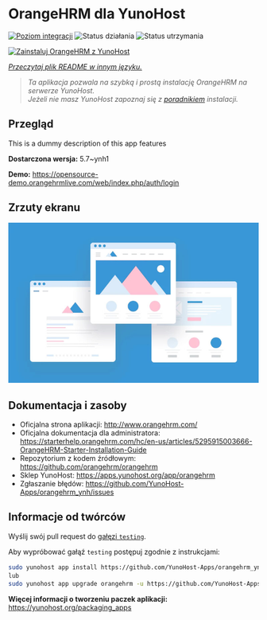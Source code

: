 <!--
To README zostało automatycznie wygenerowane przez <https://github.com/YunoHost/apps/tree/master/tools/readme_generator>
Nie powinno być ono edytowane ręcznie.
-->

# OrangeHRM dla YunoHost

[![Poziom integracji](https://apps.yunohost.org/badge/integration/orangehrm)](https://ci-apps.yunohost.org/ci/apps/orangehrm/)
![Status działania](https://apps.yunohost.org/badge/state/orangehrm)
![Status utrzymania](https://apps.yunohost.org/badge/maintained/orangehrm)

[![Zainstaluj OrangeHRM z YunoHost](https://install-app.yunohost.org/install-with-yunohost.svg)](https://install-app.yunohost.org/?app=orangehrm)

*[Przeczytaj plik README w innym języku.](./ALL_README.md)*

> *Ta aplikacja pozwala na szybką i prostą instalację OrangeHRM na serwerze YunoHost.*  
> *Jeżeli nie masz YunoHost zapoznaj się z [poradnikiem](https://yunohost.org/install) instalacji.*

## Przegląd

This is a dummy description of this app features


**Dostarczona wersja:** 5.7~ynh1

**Demo:** <https://opensource-demo.orangehrmlive.com/web/index.php/auth/login>

## Zrzuty ekranu

![Zrzut ekranu z OrangeHRM](./doc/screenshots/example.jpg)

## Dokumentacja i zasoby

- Oficjalna strona aplikacji: <http://www.orangehrm.com/>
- Oficjalna dokumentacja dla administratora: <https://starterhelp.orangehrm.com/hc/en-us/articles/5295915003666-OrangeHRM-Starter-Installation-Guide>
- Repozytorium z kodem źródłowym: <https://github.com/orangehrm/orangehrm>
- Sklep YunoHost: <https://apps.yunohost.org/app/orangehrm>
- Zgłaszanie błędów: <https://github.com/YunoHost-Apps/orangehrm_ynh/issues>

## Informacje od twórców

Wyślij swój pull request do [gałęzi `testing`](https://github.com/YunoHost-Apps/orangehrm_ynh/tree/testing).

Aby wypróbować gałąź `testing` postępuj zgodnie z instrukcjami:

```bash
sudo yunohost app install https://github.com/YunoHost-Apps/orangehrm_ynh/tree/testing --debug
lub
sudo yunohost app upgrade orangehrm -u https://github.com/YunoHost-Apps/orangehrm_ynh/tree/testing --debug
```

**Więcej informacji o tworzeniu paczek aplikacji:** <https://yunohost.org/packaging_apps>
